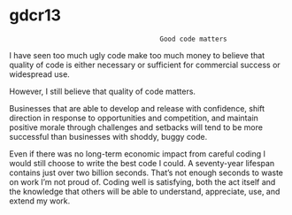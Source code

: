 gdcr13
======

                                          Good code matters
                                          

I have seen too much ugly code make too much money to believe that quality of code is either necessary or sufficient for commercial success or widespread use. 

However, I still believe that quality of code matters. 

Businesses that are able to develop and release with confidence, shift direction in response to opportunities and
competition, and maintain positive morale through challenges and setbacks will tend to be more successful than businesses with shoddy, buggy code.


Even if there was no long-term economic impact from careful coding I would still choose to write the best code I could. 
A seventy-year lifespan contains just over two billion seconds. That’s not enough seconds to waste on work I’m not
proud of. Coding well is satisfying, both the act itself and the knowledge that others will be able to understand, appreciate, use, and extend my work.
